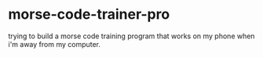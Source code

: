 # morse-code-trainer-pro

trying to build a morse code training program that works on my phone when i'm away from my computer.
